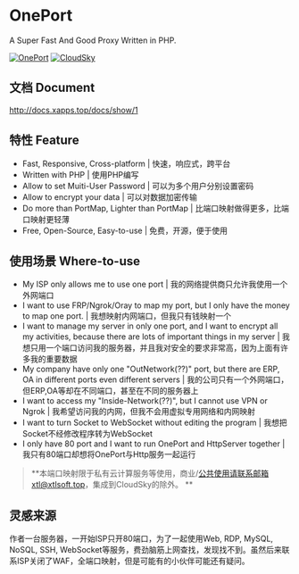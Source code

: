 # OnePort
A Super Fast And Good Proxy Written in PHP.

[![OnePort](https://github.com/ourCloudSky/OnePort/raw/master/docs/logo.png)](https://github.com/ourCloudSky/OnePort)
[![CloudSky](https://avatars0.githubusercontent.com/u/32470726?v=4&s=200)](https://github.com/ourCloudSky)

## 文档 Document
http://docs.xapps.top/docs/show/1

## 特性 Feature
- Fast, Responsive, Cross-platform | 快速，响应式，跨平台
- Written with PHP | 使用PHP编写
- Allow to set Muiti-User Password | 可以为多个用户分别设置密码
- Allow to encrypt your data | 可以对数据加密传输
- Do more than PortMap, Lighter than PortMap | 比端口映射做得更多，比端口映射更轻薄
- Free, Open-Source, Easy-to-use | 免费，开源，便于使用

## 使用场景 Where-to-use
- My ISP only allows me to use one port | 我的网络提供商只允许我使用一个外网端口
- I want to use FRP/Ngrok/Oray to map my port, but I only have the money to map one port. | 我想映射内网端口，但我只有钱映射一个
- I want to manage my server in only one port, and I want to encrypt all my activities, because there are lots of important things in my server | 我想只用一个端口访问我的服务器，并且我对安全的要求非常高，因为上面有许多我的重要数据
- My company have only one "OutNetwork(??)" port, but there are ERP, OA in different ports even different servers | 我的公司只有一个外网端口，但ERP,OA等却在不同端口，甚至在不同的服务器上
- I want to access my "Inside-Network(??)", but I cannot use VPN or Ngrok | 我希望访问我的内网，但我不会用虚拟专用网络和内网映射
- I want to turn Socket to WebSocket without editing the program | 我想把Socket不经修改程序转为WebSocket
- I only have 80 port and I want to run OnePort and HttpServer together | 我只有80端口却想将OnePort与Http服务一起运行
> **本端口映射限于私有云计算服务等使用，商业/公共使用请联系邮箱xtl@xtlsoft.top，集成到CloudSky的除外。 **

## 灵感来源
作者一台服务器，一开始ISP只开80端口，为了一起使用Web, RDP, MySQL, NoSQL, SSH, WebSocket等服务，费劲脑筋上网查找，发现找不到。虽然后来联系ISP关闭了WAF，全端口映射，但是可能有的小伙伴可能还有疑问。
